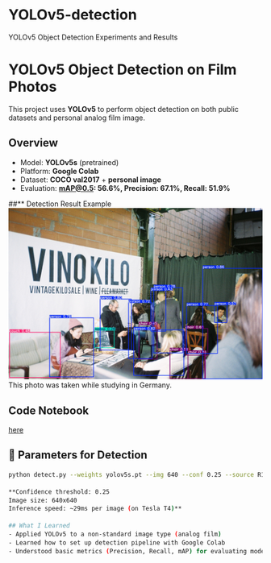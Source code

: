 # YOLOv5-detection
YOLOv5 Object Detection Experiments and Results

# YOLOv5 Object Detection on Film Photos
This project uses **YOLOv5** to perform object detection on both public datasets and personal analog film image.

## Overview
- Model: **YOLOv5s** (pretrained)
- Platform: **Google Colab**
- Dataset: **COCO val2017** + **personal image**
- Evaluation: **mAP@0.5: 56.6%, Precision: 67.1%, Recall: 51.9%**

##** Detection Result Example 
![result](이미지분석.jpeg)
This photo was taken while studying in Germany.

## Code Notebook
[here](./YOLO_model.ipynb)

## 🎯 Parameters for Detection
```bash
python detect.py --weights yolov5s.pt --img 640 --conf 0.25 --source R1-04665-0007.JPG

**Confidence threshold: 0.25
Image size: 640x640
Inference speed: ~29ms per image (on Tesla T4)**

## What I Learned
- Applied YOLOv5 to a non-standard image type (analog film)
- Learned how to set up detection pipeline with Google Colab
- Understood basic metrics (Precision, Recall, mAP) for evaluating models
